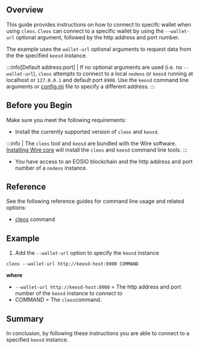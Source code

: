 ## Overview
This guide provides instructions on how to connect to specifc wallet when using `cleos`. `Cleos` can connect to a specific wallet by using the `--wallet-url` optional argument, followed by the http address and port number.

The example uses the `wallet-url` optional arguments to request data from the the specified `keosd` instance.

:::info[Default address:port]
| If no optional arguments are used (i.e. no `--wallet-url`), `cleos` attempts to connect to a local `nodeos` or `keosd` running at localhost or `127.0.0.1` and default port `8900`. Use the `keosd` command line arguments or [config.ini](../../../keosd/usage.md#launching-keosd-manually) file to specify a different address.
:::

## Before you Begin
Make sure you meet the following requirements: 

* Install the currently supported version of `cleos` and `keosd`.
  
:::info
| The `cleos` tool and `keosd` are bundled with the Wire software. [Installing Wire core](/docs/getting-started/install-dependencies.md) will install the `cleos` and `keosd` command line tools. 
:::
* You have access to an EOSIO blockchain and the http address and port number of a `nodeos` instance. 

## Reference
See the following reference guides for command line usage and related options:

* [cleos](../../../cleos/command-reference/index.md) command

## Example

1. Add the `--wallet-url` option to specify the `keosd` instance

```shell
cleos --wallet-url http://keosd-host:8900 COMMAND
```

**where**
* `--wallet-url http://keosd-host:8900` = The http address and port number of the `keosd` instance to connect to
* COMMAND = The `cleos`command.

## Summary
In conclusion, by following these instructions you are able to connect to a specified `keosd` instance. 
